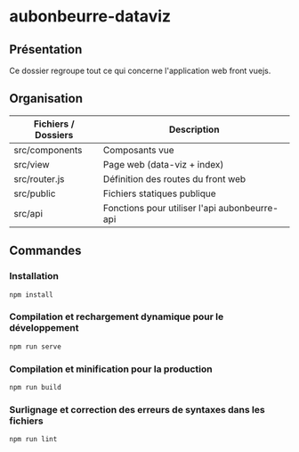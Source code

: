 # aubonbeurre-dataviz
## Présentation
Ce dossier regroupe tout ce qui concerne l'application web front vuejs.
## Organisation

|Fichiers / Dossiers|Description|
|---|---|
|src/components|Composants vue|
|src/view|Page web (data-viz + index)|
|src/router.js|Définition des routes du front web|
|src/public|Fichiers statiques publique|
|src/api|Fonctions pour utiliser l'api aubonbeurre-api|

## Commandes

### Installation
```
npm install
```

### Compilation et rechargement dynamique pour le développement
```
npm run serve
```

### Compilation et minification pour la production
```
npm run build
```

### Surlignage et correction des erreurs de syntaxes dans les fichiers
```
npm run lint
```
